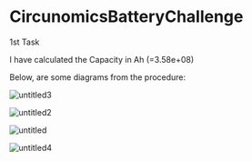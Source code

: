 # CircunomicsBatteryChallenge
1st Task

I have calculated the Capacity in Ah (=3.58e+08)

Below, are some diagrams from the procedure:

![untitled3](https://github.com/DimitriosVogiatzis/CircunomicsBatteryChallenge/assets/65401171/1e5ec24c-f915-4b91-bf38-e38d4705aabb)

![untitled2](https://github.com/DimitriosVogiatzis/CircunomicsBatteryChallenge/assets/65401171/3dc4b413-03b1-4074-abd1-d77eefe26f02)

![untitled](https://github.com/DimitriosVogiatzis/CircunomicsBatteryChallenge/assets/65401171/9a53cdf0-39d6-4672-8a12-39eca8d52e95)

![untitled4](https://github.com/DimitriosVogiatzis/CircunomicsBatteryChallenge/assets/65401171/055e4c1a-eeb6-41d7-a41d-938b418e0652)



